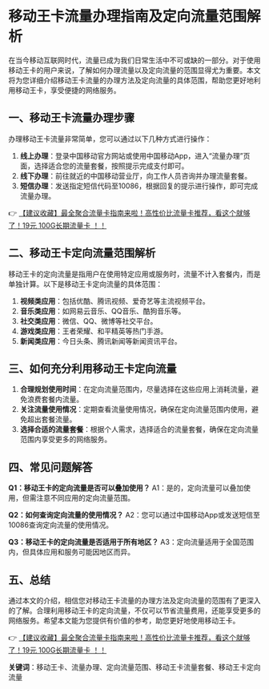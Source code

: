 # 移动王卡流量办理指南及定向流量范围解析

在当今移动互联网时代，流量已成为我们日常生活中不可或缺的一部分。对于使用移动王卡的用户来说，了解如何办理流量以及定向流量的范围显得尤为重要。本文将为您详细介绍移动王卡流量的办理方法及定向流量的具体范围，帮助您更好地利用移动王卡，享受便捷的网络服务。

## 一、移动王卡流量办理步骤

办理移动王卡流量非常简单，您可以通过以下几种方式进行操作：

1. **线上办理**：登录中国移动官方网站或使用中国移动App，进入“流量办理”页面，选择适合您的流量套餐，按照提示完成支付即可。
2. **线下办理**：前往就近的中国移动营业厅，向工作人员咨询并办理流量套餐。
3. **短信办理**：发送指定短信代码至10086，根据回复的提示进行操作，即可完成流量办理。

👉 [【建议收藏】最全聚合流量卡指南来啦！高性价比流量卡推荐，看这个就够了！19元 100G长期流量卡 ！！](https://bit.ly/Liuliangka)

## 二、移动王卡定向流量范围解析

移动王卡的定向流量是指用户在使用特定应用或服务时，流量不计入套餐内，而是单独计算。以下是移动王卡定向流量的具体范围：

1. **视频类应用**：包括优酷、腾讯视频、爱奇艺等主流视频平台。
2. **音乐类应用**：如网易云音乐、QQ音乐、酷狗音乐等。
3. **社交类应用**：微信、QQ、微博等社交平台。
4. **游戏类应用**：王者荣耀、和平精英等热门手游。
5. **新闻类应用**：今日头条、腾讯新闻等新闻资讯平台。

## 三、如何充分利用移动王卡定向流量

1. **合理规划使用时间**：在定向流量范围内，尽量选择在这些应用上消耗流量，避免浪费套餐内流量。
2. **关注流量使用情况**：定期查看流量使用情况，确保在定向流量范围内使用，避免超出套餐流量。
3. **选择合适的流量套餐**：根据个人需求，选择适合的流量套餐，确保在定向流量范围内享受更多的网络服务。

## 四、常见问题解答

**Q1：移动王卡的定向流量是否可以叠加使用？**
A1：是的，定向流量可以叠加使用，但需注意不同应用的定向流量范围。

**Q2：如何查询定向流量的使用情况？**
A2：您可以通过中国移动App或发送短信至10086查询定向流量的使用情况。

**Q3：移动王卡的定向流量是否适用于所有地区？**
A3：定向流量适用于全国范围内，但具体应用和服务可能因地区而异。

## 五、总结

通过本文的介绍，相信您对移动王卡流量的办理方法及定向流量的范围有了更深入的了解。合理利用移动王卡的定向流量，不仅可以节省流量费用，还能享受更多的网络服务。希望本文能为您提供有价值的参考，助您更好地使用移动王卡。

👉 [【建议收藏】最全聚合流量卡指南来啦！高性价比流量卡推荐，看这个就够了！19元 100G长期流量卡 ！！](https://bit.ly/Liuliangka)

**关键词**：移动王卡、流量办理、定向流量范围、移动王卡流量套餐、移动王卡定向流量